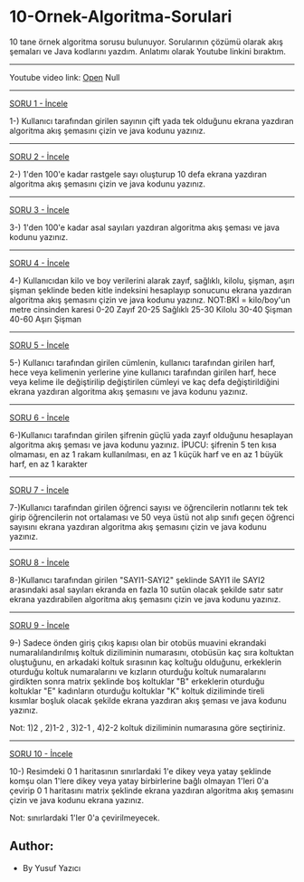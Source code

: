 # 10-Ornek-Algoritma-Sorulari

10 tane örnek algoritma sorusu bulunuyor. Sorularının çözümü olarak akış şemaları ve Java kodlarını yazdım. Anlatımı olarak Youtube linkini bıraktım.

----
Youtube video link: [Open]() Null

---

[SORU 1 - İncele](https://github.com/yusufYAZICI155/10-Ornek-Algoritma-Sorulari/blob/main/Soru1.md)

1-) Kullanıcı tarafından girilen sayının çift yada tek olduğunu ekrana yazdıran algoritma akış şemasını çizin ve java kodunu yazınız.

---

[SORU 2 - İncele](https://github.com/yusufYAZICI155/10-Ornek-Algoritma-Sorulari/blob/main/Soru2.md)

2-) 1'den 100'e kadar rastgele sayı oluşturup 10 defa ekrana yazdıran algoritma akış şemasını çizin ve java kodunu yazınız.

---

[SORU 3 - İncele](https://github.com/yusufYAZICI155/10-Ornek-Algoritma-Sorulari/blob/main/Soru3.md)

3-) 1'den 100'e kadar asal sayıları yazdıran algoritma akış şeması ve java kodunu yazınız.

---

[SORU 4 - İncele](https://github.com/yusufYAZICI155/10-Ornek-Algoritma-Sorulari/blob/main/Soru4.md)

4-) Kullanıcıdan kilo ve boy verilerini alarak zayıf, sağlıklı, kilolu, şişman, aşırı şişman şeklinde 
beden kitle indeksini hesaplayıp sonucunu ekrana yazdıran algoritma akış şemasını çizin ve java kodunu yazınız.
NOT:BKİ = kilo/boy'un metre cinsinden karesi
0-20		Zayıf
20-25		Sağlıklı
25-30		Kilolu
30-40		Şişman
40-60		Aşırı Şişman

---

[SORU 5 - İncele](https://github.com/yusufYAZICI155/10-Ornek-Algoritma-Sorulari/blob/main/Soru5.md)

5-) Kullanıcı tarafından girilen cümlenin, kullanıcı tarafından girilen harf, hece veya kelimenin yerlerine yine kullanıcı tarafından girilen harf, hece veya kelime ile değiştirilip değiştirilen cümleyi ve kaç defa değiştirildiğini ekrana yazdıran algoritma akış şemasını ve java kodunu yazınız.

---

[SORU 6 - İncele](https://github.com/yusufYAZICI155/10-Ornek-Algoritma-Sorulari/blob/main/Soru6.md)

6-)Kullanıcı tarafından girilen şifrenin güçlü yada zayıf olduğunu hesaplayan algoritma akış şeması ve java kodunu yazınız.
İPUCU: şifrenin 5 ten kısa olmaması, en az 1 rakam kullanılması, en az 1 küçük harf ve en az 1 büyük harf, en az 1 karakter

---

[SORU 7 - İncele](https://github.com/yusufYAZICI155/10-Ornek-Algoritma-Sorulari/blob/main/Soru7.md)

7-)Kullanıcı tarafından girilen öğrenci sayısı ve öğrencilerin notlarını tek tek girip öğrencilerin not ortalaması ve 50 veya üstü not alıp sınıfı geçen öğrenci sayısını ekrana yazdıran algoritma akış şemasını çizin ve java kodunu yazınız.

---

[SORU 8 - İncele](https://github.com/yusufYAZICI155/10-Ornek-Algoritma-Sorulari/blob/main/Soru8.md)

8-)Kullanıcı tarafından girilen "SAYI1-SAYI2" şeklinde SAYI1 ile SAYI2 arasındaki asal sayıları ekranda en fazla 10 sutün olacak şekilde satır satır ekrana yazdırabilen algoritma akış şemasını çizin ve java kodunu yazınız.


---

[SORU 9 - İncele](https://github.com/yusufYAZICI155/10-Ornek-Algoritma-Sorulari/blob/main/Soru9.md)

9-) Sadece önden giriş çıkış kapısı olan bir otobüs muavini ekrandaki numaralılandırılmış koltuk diziliminin numarasını, otobüsün kaç sıra koltuktan oluştuğunu, en arkadaki koltuk sırasının kaç koltuğu olduğunu, erkeklerin oturduğu koltuk numaralarını ve kızların oturduğu koltuk numaralarını girdikten sonra matrix şeklinde boş koltuklar "B" erkeklerin oturduğu koltuklar "E" kadınların oturduğu
koltuklar "K" koltuk diziliminde tireli kısımlar boşluk olacak şekilde ekrana yazdıran akış şeması ve java kodunu yazınız.

Not: 1)2 , 2)1-2 , 3)2-1 , 4)2-2 koltuk diziliminin numarasına göre seçtiriniz. 

---

[SORU 10 - İncele](https://github.com/yusufYAZICI155/10-Ornek-Algoritma-Sorulari/blob/main/Soru10.md)

10-) Resimdeki 0 1 haritasının sınırlardaki 1'e dikey veya yatay şeklinde komşu olan 1'lere dikey veya yatay birbirlerine bağlı olmayan 1'leri 0'a çevirip 0 1 haritasını matrix şeklinde ekrana yazdıran algoritma akış şemasını çizin ve java kodunu ekrana yazınız.

Not: sınırlardaki 1'ler 0'a çevirilmeyecek.


## Author:
* By Yusuf Yazıcı
